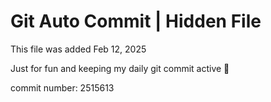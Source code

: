 # Git Auto Commit | Hidden File

This file was added Feb 12, 2025

Just for fun and keeping my daily git commit active 🤪

commit number: 2515613
